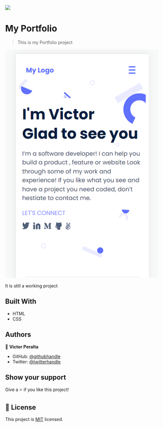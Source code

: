 ![](https://img.shields.io/badge/Microverse-blueviolet)

# My Portfolio

> This is my Portfolio project

![screenshot](./app_screenshot.png)

It is still a working project

## Built With

- HTML
- CSS

## Authors

👤 **Victor Peralta**

- GitHub: [@githubhandle](https://github.com/VicPeralta)
- Twitter: [@twitterhandle](https://twitter.com/VicPeralta)


## Show your support

Give a ⭐️ if you like this project!

## 📝 License

This project is [MIT](./MIT.md) licensed.